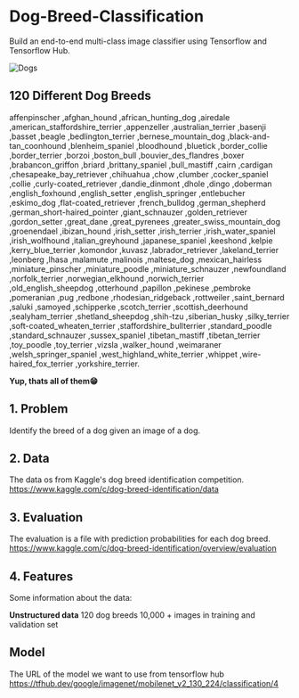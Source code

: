 # Dog-Breed-Classification
Build an end-to-end multi-class image classifier using Tensorflow and Tensorflow Hub.

![Dogs](https://github.com/vbgupta/Dog-Breed-Classification/blob/main/Dogs.PNG?raw=true)


## 120 Different Dog Breeds
affenpinscher ,afghan_hound ,african_hunting_dog ,airedale ,american_staffordshire_terrier ,appenzeller ,australian_terrier
,basenji ,basset ,beagle ,bedlington_terrier ,bernese_mountain_dog ,black-and-tan_coonhound ,blenheim_spaniel ,bloodhound
,bluetick ,border_collie ,border_terrier ,borzoi ,boston_bull ,bouvier_des_flandres ,boxer ,brabancon_griffon
,briard ,brittany_spaniel ,bull_mastiff ,cairn ,cardigan ,chesapeake_bay_retriever ,chihuahua ,chow
,clumber ,cocker_spaniel ,collie ,curly-coated_retriever ,dandie_dinmont ,dhole ,dingo ,doberman ,english_foxhound
,english_setter ,english_springer ,entlebucher ,eskimo_dog ,flat-coated_retriever ,french_bulldog ,german_shepherd
,german_short-haired_pointer ,giant_schnauzer ,golden_retriever ,gordon_setter ,great_dane ,great_pyrenees
,greater_swiss_mountain_dog ,groenendael ,ibizan_hound ,irish_setter ,irish_terrier ,irish_water_spaniel ,irish_wolfhound
,italian_greyhound ,japanese_spaniel ,keeshond ,kelpie ,kerry_blue_terrier ,komondor ,kuvasz ,labrador_retriever
,lakeland_terrier ,leonberg ,lhasa ,malamute ,malinois ,maltese_dog ,mexican_hairless ,miniature_pinscher
,miniature_poodle ,miniature_schnauzer ,newfoundland ,norfolk_terrier ,norwegian_elkhound ,norwich_terrier
,old_english_sheepdog ,otterhound ,papillon ,pekinese ,pembroke ,pomeranian ,pug ,redbone ,rhodesian_ridgeback ,rottweiler
,saint_bernard ,saluki ,samoyed ,schipperke ,scotch_terrier ,scottish_deerhound ,sealyham_terrier ,shetland_sheepdog
,shih-tzu ,siberian_husky ,silky_terrier ,soft-coated_wheaten_terrier ,staffordshire_bullterrier ,standard_poodle ,standard_schnauzer
,sussex_spaniel ,tibetan_mastiff ,tibetan_terrier ,toy_poodle ,toy_terrier ,vizsla ,walker_hound ,weimaraner ,welsh_springer_spaniel 
,west_highland_white_terrier ,whippet ,wire-haired_fox_terrier ,yorkshire_terrier.

**Yup, thats all of them😁**

## 1. Problem
Identify the breed of a dog given an image of a dog.

## 2. Data
The data os from Kaggle's dog breed identification competition. https://www.kaggle.com/c/dog-breed-identification/data

## 3. Evaluation
The evaluation is a file with prediction probabilities for each dog breed. https://www.kaggle.com/c/dog-breed-identification/overview/evaluation

## 4. Features
Some information about the data:

**Unstructured data**
120 dog breeds
10,000 + images in training and validation set

## Model
The URL of the model we want to use from tensorflow hub
https://tfhub.dev/google/imagenet/mobilenet_v2_130_224/classification/4
